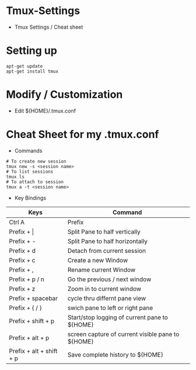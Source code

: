 # Tmux-Settings
* Tmux Settings / Cheat sheet

# Setting up 
```
apt-get update
apt-get install tmux
```
# Modify / Customization
* Edit ${HOME}/.tmux.conf

# Cheat Sheet for my .tmux.conf
* Commands
```
# To create new session
tmux new -s <session name>
# To list sessions 
tmux ls 
# To attach to session
tmux a -t <session name>

```
* Key Bindings

|Keys              |Command|
|------------------|-------|
|Ctrl A            |Prefix |
|Prefix + \|       |Split Pane to half vertically       |
|Prefix + -        |Split Pane to half horizontally |
|Prefix + d        |Detach from current session |
|Prefix + c        |Create a new Window|
|Prefix + ,        |Rename current Window|
|Prefix + p / n      |Go the previous / next window||
|Prefix + z        |Zoom in to current window|
|Prefix + spacebar | cycle thru differnt pane view|
|Prefix + { / }      | swich pane to left or right pane
|Prefix + shift + p | Start/stop logging of current pane to ${HOME}|
|Prefix + alt + p | screen capture of current visible pane to ${HOME}|
|Prefix + alt + shift + p | Save complete history to ${HOME}|
